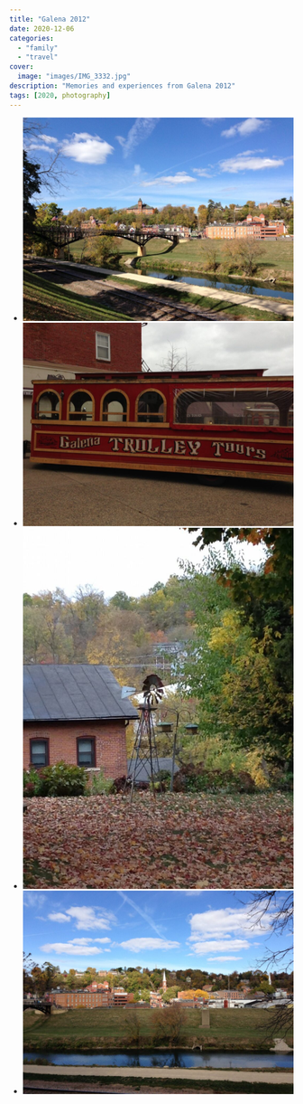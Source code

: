 ```yaml
---
title: "Galena 2012"
date: 2020-12-06
categories:
  - "family"
  - "travel"
cover:
  image: "images/IMG_3332.jpg"
description: "Memories and experiences from Galena 2012"
tags: [2020, photography]
---
```


- ![](images/IMG_3334-1024x768.jpg)
- ![](images/IMG_3415-1024x768.jpg)
- ![](images/IMG_3368-769x1024.jpg)
- ![](images/IMG_3332-1024x768.jpg)
